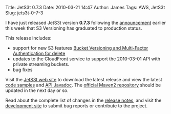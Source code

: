 Title: JetS3t 0.7.3
Date: 2010-03-21 14:47
Author: James
Tags: AWS, JetS3t
Slug: jets3t-0-7-3

I have just released JetS3t version **0.7.3** following the
[announcement][] earlier this week that S3 Versioning has graduated to
production status.

This release includes:

-   support for new S3 features [Bucket Versioning and Multi-Factor Authentication for delete][]
-   updates to the CloudFront service to support the 2010-03-01 API with
    private streaming buckets.
-   bug fixes

Visit the [JetS3t web site][] to download the latest release and view
the latest [code samples][] and [API Javadoc][].
The [official Maven2 repository][] should be updated in the next day or so.

Read about the complete list of changes in the [release notes][], and
visit the [development site][] to submit bug reports or contribute to
the project.

  [announcement]: http://aws.typepad.com/aws/2010/03/amazon-s3-versioning-now-ready.html
  [Bucket Versioning and Multi-Factor Authentication for delete]: http://james.murty.co/2010/02/08/jets3t-s3-versioning-and-mfa/
  [JetS3t web site]: http://jets3t.org/index.html
  [code samples]: http://jets3t.org/toolkit/code-samples.html
  [API Javadoc]: http://jets3t.org/api/index.html
  [official Maven2 repository]: http://repo1.maven.org/maven2/net/java/dev/jets3t/jets3t/
  [release notes]: http://jets3t.org/RELEASE_NOTES.txt
  [development site]: http://bitbucket.org/jmurty/jets3t/
